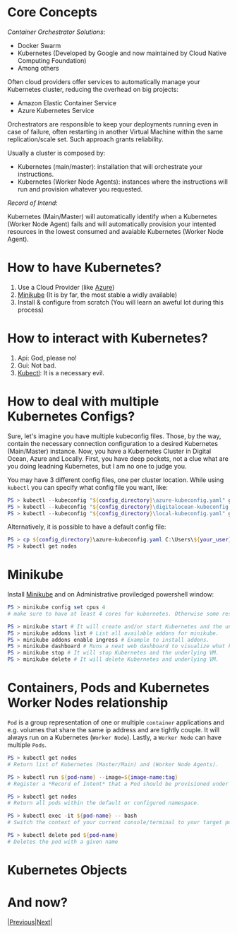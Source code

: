 # Core Concepts

*Container Orchestrator Solutions*:
- Docker Swarm
- Kubernetes (Developed by Google and now maintained by Cloud Native Computing Foundation)
- Among others

Often cloud providers offer services to automatically manage your Kubernetes cluster, reducing the overhead on big projects:
- Amazon Elastic Container Service
- Azure Kubernetes Service

Orchestrators are responsible to keep your deployments running even in case of failure, 
often restarting in another Virtual Machine within the same replication/scale set. 
Such approach grants reliability.

Usually a cluster is composed by:
- Kubernetes (main/master): installation that will orchestrate your instructions.
- Kubernetes (Worker Node Agents): instances where the instructions will run and provision whatever you requested.

*Record of Intend*:

Kubernetes (Main/Master) will automatically identify when a Kubernetes (Worker Node Agent) fails and 
will automatically provision your intented resources in the lowest consumed and avaiable Kubernetes (Worker Node Agent).

# How to have Kubernetes?

1. Use a Cloud Provider (like [Azure](https://azure.microsoft.com/en-us/products/kubernetes-service))
2. [Minikube](https://minikube.sigs.k8s.io/docs/start/) (It is by far, the most stable a widly available)
3. Install & configure from scratch (You will learn an aweful lot during this process)

# How to interact with Kubernetes?

1. Api: God, please no!
2. Gui: Not bad.
3. [Kubectl](https://kubernetes.io/docs/tasks/tools/): It is a necessary evil.

# How to deal with multiple Kubernetes Configs?

Sure, let's imagine you have multiple kubeconfig files. Those, by the way, contain the necessary connection configuration to
a desired Kubernetes (Main/Master) instance. Now, you have a Kubernetes Cluster in Digital Ocean, Azure and Locally. First,
you have deep pockets, not a clue what are you doing leadning Kubernetes, but I am no one to judge you.

You may have 3 different config files, one per cluster location. While using `kubectl` you can specify what config file you want,
like:

```powershell
PS > kubectl --kubeconfig "${config_directory}\azure-kubeconfig.yaml" get nodes
PS > kubectl --kubeconfig "${config_directory}\digitalocean-kubeconfig.yaml" get nodes
PS > kubectl --kubeconfig "${config_directory}\local-kubeconfig.yaml" get nodes
```

Alternatively, it is possible to have a default config file:

```powershell
PS > cp ${config_directory}\azure-kubeconfig.yaml C:\Users\${your_user}\.kube\config
PS > kubectl get nodes
```

# Minikube

Install [Minikube](https://minikube.sigs.k8s.io/docs/start/) and on Administrative proviledged powershell window:

```powershell
PS > minikube config set cpus 4
# make sure to have at least 4 cores for kubernetes. Otherwise some resources will not run. 

PS > minikube start # It will create and/or start Kubernetes and the underlying VM.
PS > minikube addons list # List all available addons for minikube.
PS > minikube addons enable ingress # Example to install addons.
PS > minikube dashboard # Runs a neat web dashboard to visualize what kubernetes is running.
PS > minikube stop # It will stop Kubernetes and the underlying VM.
PS > minikube delete # It will delete Kubernetes and underlying VM.
```

# Containers, Pods and Kubernetes Worker Nodes relationship 

`Pod` is a group representation of one or multiple `container` applications and e.g. volumes that
share the same ip address and are tightly couple. It will always run on a Kubernetes (`Worker Node`).
Lastly, a `Worker Node` can have multiple `Pods`.

```powershell
PS > kubectl get nodes 
# Return list of Kubernetes (Master/Main) and (Worker Node Agents).

PS > kubectl run ${pod-name} --image=${image-name:tag} 
# Register a *Record of Intent* that a Pod should be provisioned under a name using a image.

PS > kubectl get nodes 
# Return all pods within the default or configured namespace.

PS > kubectl exec -it ${pod-name} -- bash
# Switch the context of your current console/terminal to your target pod and make it interactive.

PS > kubectl delete pod ${pod-name}
# Deletes the pod with a given name
```

# Kubernetes Objects



# And now?

|[Previous](../README.md)|[Next](../1_workloads_schedulers/README.md)|